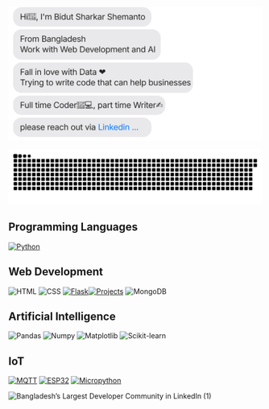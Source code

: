 [![](https://github.com/shemanto27/shemanto27/blob/main/chat.svg)](https://www.linkedin.com/in/shemanto/)

[![](https://github.com/shemanto27/shemanto27/blob/main/github-contribution-grid-snake.svg)](https://www.linkedin.com/in/shemanto/)

## Programming Languages
[![Python](https://img.shields.io/badge/Python-3776AB?style=for-the-badge&logo=python&logoColor=white)](https://github.com/search?q=language:python+user:shemanto27&type=repositories)

## Web Development
![HTML](https://img.shields.io/badge/HTML5-E34F26?style=for-the-badge&logo=html5&logoColor=white)
![CSS](https://img.shields.io/badge/CSS3-1572B6?style=for-the-badge&logo=css3&logoColor=white)
[![Flask](https://img.shields.io/badge/Flask-000000?style=for-the-badge&logo=flask&logoColor=white)](https://github.com/search?q=topic:flask+user:shemanto27&type=repositories)[![Projects](https://img.shields.io/badge/Completed%20Project-3-brightgreen?style=for-the-badge)](https://github.com/search?q=topic:flask+user:shemanto27&type=repositories)
![MongoDB](https://img.shields.io/badge/MongoDB-47A248?style=for-the-badge&logo=mongodb&logoColor=white)

## Artificial Intelligence
![Pandas](https://img.shields.io/badge/Pandas-150458?style=for-the-badge&logo=pandas&logoColor=white)
![Numpy](https://img.shields.io/badge/Numpy-013243?style=for-the-badge&logo=numpy&logoColor=white)
![Matplotlib](https://img.shields.io/badge/Matplotlib-008080?style=for-the-badge&logo=plotly&logoColor=white)
![Scikit-learn](https://img.shields.io/badge/Scikit--learn-F7931E?style=for-the-badge&logo=scikit-learn&logoColor=white)

## IoT
[![MQTT](https://img.shields.io/badge/MQTT-660066?style=for-the-badge&logo=eclipse-mosquitto&logoColor=white)](https://github.com/search?q=language:python+user:shemanto27&type=repositories)
[![ESP32](https://img.shields.io/badge/ESP32-000000?style=for-the-badge&logo=espressif&logoColor=white)](https://github.com/search?q=language:python+user:shemanto27&type=repositories)
[![Micropython](https://img.shields.io/badge/Micropython-2C2C2C?style=for-the-badge&logo=micropython&logoColor=white)](https://github.com/search?q=language:python+user:shemanto27&type=repositories)

![Bangladesh’s Largest Developer Community in LinkedIn (1)](https://github.com/user-attachments/assets/24348e83-9164-475f-977c-04ff0ac384e4)

